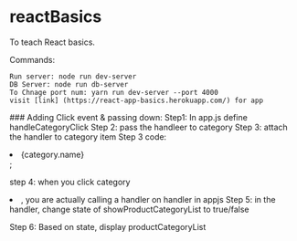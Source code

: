 # reactBasics
To teach React basics.

Commands:
```
Run server: node run dev-server
DB Server: node run db-server
To Chnage port num: yarn run dev-server --port 4000
visit [link] (https://react-app-basics.herokuapp.com/) for app
```


### Adding Click event & passing down:
Step1: In app.js define handleCategoryClick
Step 2: pass the handleer to category
Step 3: attach the handler to category item
Step 3 code: 
<li onClick={this.props.handleCategoryClick} key={category.id}>{category.name} </li>;

step 4: when you click category <li>, you are actually calling a handler on handler in appjs
Step 5: in the handler, change state of showProductCategoryList to true/false

Step 6: Based on state, display productCategoryList
